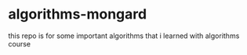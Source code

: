 # algorithms-mongard
this repo is for some important algorithms that i learned with algorithms course
